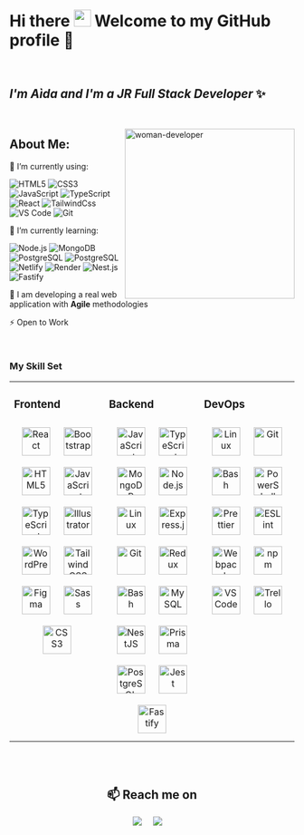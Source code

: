 <h1 align="left"> Hi there <img src="https://media.giphy.com/media/hvRJCLFzcasrR4ia7z/giphy.gif" width="30"> Welcome to my GitHub profile 🙂</h1>

<br>

<h2 align"center"> <em>I'm Aìda and I'm a JR Full Stack Developer</em> ✨ </h2> 

<br>

<p><img align="right" src="https://media2.giphy.com/media/paTz7UZbPfTZFRYnnB/giphy.gif?cid=790b761184fe8432a97ac5604e04eeaa92b029ecc71bc559&rid=giphy.gif&ct=s"  alt="woman-developer" width="300" height="300"/></p>

 ## About Me:
🔭 I’m currently using: 

![HTML5](https://img.shields.io/badge/-HTML5-%23282C34?style=flat-square&logo=html5)
![CSS3](https://img.shields.io/badge/-CSS3-%23282C34?style=flat-square&logo=css3)
![JavaScript](https://img.shields.io/badge/-JavaScript-%23282C34?style=flat-square&logo=javascript)
![TypeScript](https://img.shields.io/badge/-TypeScript-%23282C34?style=flat-square&logo=typescript&logoColor=blue)
![React](https://img.shields.io/badge/-React-%23282C34?style=flat-square&logo=react)
![TailwindCss](https://img.shields.io/badge/-TailwindCss-%23282C34?style=flat-square&logo=tailwind-css)
![VS Code](https://img.shields.io/badge/-VSCode-%23282C34?style=flat-square&logo=visual-studio-code&logoColor=blue)
![Git](https://img.shields.io/badge/-Git-%23282C34?style=flat-square&logo=git)

🌱 I’m currently learning:

![Node.js](https://img.shields.io/badge/-Node.js-%23282C34?style=flat-square&logo=node.js)
![MongoDB](https://img.shields.io/badge/-MongoDB-%23282C34?style=flat-square&logo=mongodb)
![PostgreSQL](https://img.shields.io/badge/-PostgreSQL-%23282C34?style=flat-square&logo=postgresql)
![PostgreSQL](https://img.shields.io/badge/-MySQL-%23282C34?style=flat-square&logo=mysql)
![Netlify](https://img.shields.io/badge/-Netlify-%23282C34?style=flat-square&logo=netlify)
![Render](https://img.shields.io/badge/-Render-%23282C34?style=flat-square&logo=render)
![Nest.js](https://img.shields.io/badge/-Nest.js-%23282C34?style=flat-square&logo=nestjs&logoColor=ff69b4)
![Fastify](https://img.shields.io/badge/-Fastify-%23282C34?style=flat-square&logo=fastify)


👯 I am developing a real web application with **Agile** methodologies


⚡ Open to Work


<br>

<h3> My Skill Set</h3>  
<table><tr><td valign="top" width="33%">



### Frontend  
<div align="center">  
<a href="https://reactjs.org/" target="_blank"><img style="margin: 10px" src="https://profilinator.rishav.dev/skills-assets/react-original-wordmark.svg" alt="React" height="50" /></a>  
<a href="https://getbootstrap.com/docs/3.4/javascript/" target="_blank"><img style="margin: 10px" src="https://profilinator.rishav.dev/skills-assets/bootstrap-plain.svg" alt="Bootstrap" height="50" /></a>  
<a href="https://en.wikipedia.org/wiki/HTML5" target="_blank"><img style="margin: 10px" src="https://profilinator.rishav.dev/skills-assets/html5-original-wordmark.svg" alt="HTML5" height="50" /></a>  
<a href="https://www.javascript.com/" target="_blank"><img style="margin: 10px" src="https://profilinator.rishav.dev/skills-assets/javascript-original.svg" alt="JavaScript" height="50" /></a>  
<a href="https://www.typescriptlang.org/" target="_blank"><img style="margin: 10px" src="https://profilinator.rishav.dev/skills-assets/typescript-original.svg" alt="TypeScript" height="50" /></a>  
<a href="https://www.adobe.com/in/products/illustrator.html" target="_blank"><img style="margin: 10px" src="https://profilinator.rishav.dev/skills-assets/adobe_illustrator-icon.svg" alt="Illustrator" height="50" /></a>  
<a href="https://wordpress.com/" target="_blank"><img style="margin: 10px" src="https://profilinator.rishav.dev/skills-assets/wordpress.png" alt="WordPress" height="50" /></a>  
<a href="https://www.tailwindcss.com/" target="_blank"><img style="margin: 10px" src="https://profilinator.rishav.dev/skills-assets/tailwindcss.svg" alt="Tailwind CSS" height="50" /></a>  
<a href="https://www.figma.com/" target="_blank"><img style="margin: 10px" src="https://profilinator.rishav.dev/skills-assets/figma-icon.svg" alt="Figma" height="50" /></a>  
<a href="https://sass-lang.com/" target="_blank"><img style="margin: 10px" src="https://profilinator.rishav.dev/skills-assets/sass-original.svg" alt="Sass" height="50" /></a>  
<a href="https://www.w3schools.com/css/" target="_blank"><img style="margin: 10px" src="https://profilinator.rishav.dev/skills-assets/css3-original-wordmark.svg" alt="CSS3" height="50" /></a>  
</div>

</td><td valign="top" width="33%">



### Backend  
<div align="center">  
<a href="https://www.javascript.com/" target="_blank"><img style="margin: 10px" src="https://profilinator.rishav.dev/skills-assets/javascript-original.svg" alt="JavaScript" height="50" /></a>  
<a href="https://www.typescriptlang.org/" target="_blank"><img style="margin: 10px" src="https://profilinator.rishav.dev/skills-assets/typescript-original.svg" alt="TypeScript" height="50" /></a>  
<a href="https://www.mongodb.com/" target="_blank"><img style="margin: 10px" src="https://profilinator.rishav.dev/skills-assets/mongodb-original-wordmark.svg" alt="MongoDB" height="50" /></a>  
<a href="https://nodejs.org/" target="_blank"><img style="margin: 10px" src="https://profilinator.rishav.dev/skills-assets/nodejs-original-wordmark.svg" alt="Node.js" height="50" /></a>  
<a href="https://www.linux.org/" target="_blank"><img style="margin: 10px" src="https://profilinator.rishav.dev/skills-assets/linux-original.svg" alt="Linux" height="50" /></a>  
<a href="https://expressjs.com/" target="_blank"><img style="margin: 10px" src="https://profilinator.rishav.dev/skills-assets/express-original-wordmark.svg" alt="Express.js" height="50" /></a>  
<a href="https://github.com/" target="_blank"><img style="margin: 10px" src="https://profilinator.rishav.dev/skills-assets/git-scm-icon.svg" alt="Git" height="50" /></a>  
<a href="https://redux.js.org/" target="_blank"><img style="margin: 10px" src="https://profilinator.rishav.dev/skills-assets/redux-original.svg" alt="Redux" height="50" /></a>  
<a href="https://www.gnu.org/software/bash/" target="_blank"><img style="margin: 10px" src="https://profilinator.rishav.dev/skills-assets/gnu_bash-icon.svg" alt="Bash" height="50" /></a>  
<a href="https://www.mysql.com/" target="_blank"><img style="margin: 10px" src="https://profilinator.rishav.dev/skills-assets/mysql-original-wordmark.svg" alt="MySQL" height="50" /></a>  
<a href="https://nestjs.com/" target="_blank"><img style="margin: 10px" src="https://profilinator.rishav.dev/skills-assets/nestjs.svg" alt="NestJS" height="50" /></a>  
<a href="https://www.prisma.io/" target="_blank"><img style="margin: 10px" src="https://profilinator.rishav.dev/skills-assets/prisma.png" alt="Prisma" height="50" /></a>  
<a href="https://www.postgresql.org/" target="_blank"><img style="margin: 10px" src="https://profilinator.rishav.dev/skills-assets/postgresql-original-wordmark.svg" alt="PostgreSQL" height="50" /></a>  
<a href="https://www.jestjs.io/" target="_blank"><img style="margin: 10px" src="https://profilinator.rishav.dev/skills-assets/jest.svg" alt="Jest" height="50" /></a>
<a href="https://www.fastify.io/" target="_blank"><img style="margin: 10px" src="https://www.fastify.io/images/fastify-logo-menu.d13f8da7a965c800.png" alt="Fastify" height="50"/></a>
</div>

</td><td valign="top" width="33%">



### DevOps  
<div align="center">  
<a href="https://www.linux.org/" target="_blank"><img style="margin: 10px" src="https://profilinator.rishav.dev/skills-assets/linux-original.svg" alt="Linux" height="50" /></a>  
<a href="https://github.com/" target="_blank"><img style="margin: 10px" src="https://profilinator.rishav.dev/skills-assets/git-scm-icon.svg" alt="Git" height="50" /></a>  
<a href="https://www.gnu.org/software/bash/" target="_blank"><img style="margin: 10px" src="https://profilinator.rishav.dev/skills-assets/gnu_bash-icon.svg" alt="Bash" height="50" /></a>  
<a href="https://docs.microsoft.com/en-us/powershell/" target="_blank"><img style="margin: 10px" src="https://profilinator.rishav.dev/skills-assets/powershell.png" alt="PowerShell" height="50" /></a>
<a href="https://prettier.io/" target="_blank"><img style="margin: 10px" src="https://prettier.io/icon.png" alt="Prettier" height="50" /></a>
<a href="https://eslint.org/" target="_blank"><img style="margin: 10px" src="https://malcolmkee.com/static/37fe8254fbc3a0e8db3b31a64334f797/e85cb/eslint-logo.png" alt="ESLint" height="50" /></a>
<a href="https://webpack.js.org/" target="_blank"><img style="margin: 10px" src="https://webpack.js.org/site-logo.1fcab817090e78435061.svg" alt="Webpack" height="50" /></a>
<a href="https://www.npmjs.com/" target="_blank"><img style="margin: 10px" src="https://jsstore.net/img/Npm-logo.svg" alt="npm" height="50" /></a>
<a href="https://code.visualstudio.com/" target="_blank"><img style="margin: 10px" src="https://code.visualstudio.com/assets/images/code-stable.png" alt="VSCode" height="50" /></a>
<a href="https://trello.com/" target="_blank"><img style="margin: 10px" src="https://ca1-brw.edcdn.com/Trello-logo.png?mtime=20210721120458&focal=none" alt="Trello" height="50" /></a>
</div>

</td></tr></table>  

<br/>  


<br>
<h2  align="center">📫 Reach me on</h2>
<p align="center">
  <a target="_blank"href="https://it.linkedin.com/in/aida-brugnone-06aaa014b"><img src="https://img.shields.io/badge/linkedin-%230077B5.svg?&style=for-the-badge&logo=linkedin&logoColor=white" /></a>&nbsp;&nbsp;&nbsp;&nbsp;
  <a href="mailto:aidabrugnone9@gmail.com?subject=Hello%20Aida,%20From%20Github"><img src="https://img.shields.io/badge/gmail-%23D14836.svg?&style=for-the-badge&logo=gmail&logoColor=white" /></a>&nbsp;&nbsp;&nbsp;&nbsp;
</p>

